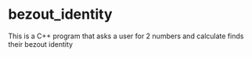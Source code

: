 # bezout_identity
This is a C++ program that asks a user for 2 numbers and calculate finds their bezout identity
